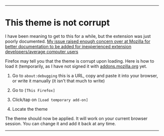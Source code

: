 
***

# This theme is not corrupt

I have been meaning to get to this for a while, but the extension was just poorly documented. [My issue raised enough concern over at Mozilla for better documentation to be added for inexperienced extension developers/average computer users](https://github.com/mozilla/FirefoxColor/issues/971)

Firefox may tell you that the theme is corrupt upon loading. Here is how to load it (temporarily, as I have not signed it with [addons.mozilla.org](https://addons.mozilla.org) yet.

1. Go to `about:debugging` this is a URL, copy and paste it into your browser, or write it manually (it isn't that much to write)

2. Go to `[This Firefox]`

3. Click/tap on `[Load temporary add-on]`

4. Locate the theme

The theme should now be applied. It will work on your current browser session. You can change it and add it back at any time.

<!--

# This theme is corrupt

Please access the theme via the link given in the main `README.md` file. This corrupt theme is used as a demo to demonstrate that Firefox color is currently broken.

## Issue

[See my issue here](https://github.com/mozilla/FirefoxColor/issues/971) nobody has made enough of a fuss about it yet.

There has been an issue with Firefox color across Firefox 57 to 89 that not enough people have noted on the GitHub repository, which is that when you export a theme, you are given corrupted files that don't work, and don't contain your theme.

## Context

My issue:

```markdown

***

# Cannot export theme

This has been a common issue I have noted by looking at reviews from the past 7 months. I went to install this extension today, and I found that every time I exported the file, it said that it couldn't install the extension, as the extension was corrupt. I can confirm it is, as there is a <600 byte blank SVG file, and a normal JSON file. I am surprised that this isn't being reported as much as it should. I looked through issues before reporting, but couldn't find any recent ones mentioning this, so I will say it here. This may be a duplicate, as this apparently has been an issue for 7 months or more.

I tried to include a screenshot, but the error message goes away before my system can get a screenshot (using F10: PRT SC/Print Screen)

## Device specs

Browser version: Firefox Browser 87.0 for Ubuntu Linux 20.04.1
Operating system: Ubuntu Linux 20.04.1
DE: GNOME 3.36.1

***

```

!-->

***
